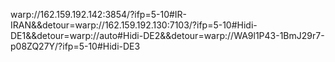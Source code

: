 warp://162.159.192.142:3854/?ifp=5-10#IR-IRAN&&detour=warp://162.159.192.130:7103/?ifp=5-10#Hidi-DE1&&detour=warp://auto#Hidi-DE2&&detour=warp://WA9l1P43-1BmJ29r7-p08ZQ27Y/?ifp=5-10#Hidi-DE3
